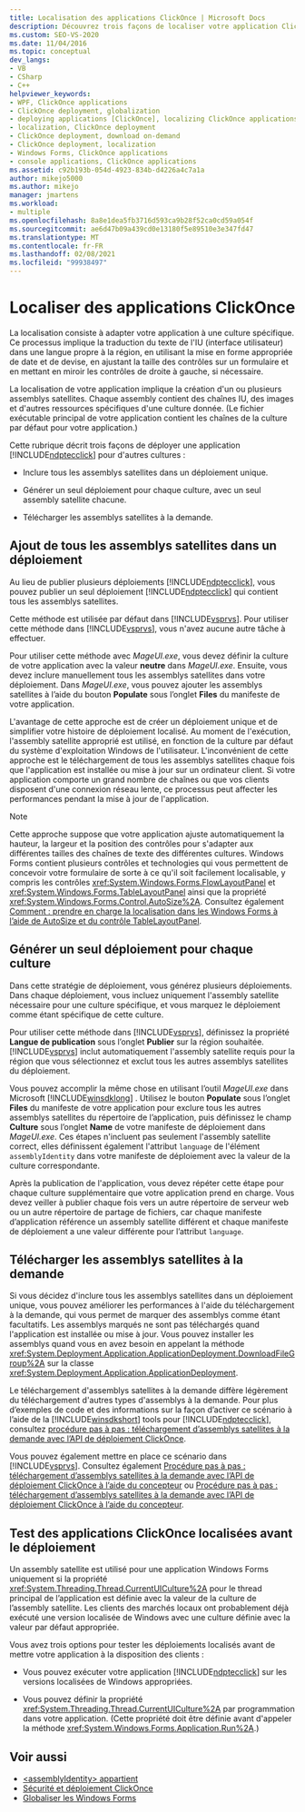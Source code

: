 ```yaml
---
title: Localisation des applications ClickOnce | Microsoft Docs
description: Découvrez trois façons de localiser votre application ClickOnce sur une version appropriée pour une culture spécifique.
ms.custom: SEO-VS-2020
ms.date: 11/04/2016
ms.topic: conceptual
dev_langs:
- VB
- CSharp
- C++
helpviewer_keywords:
- WPF, ClickOnce applications
- ClickOnce deployment, globalization
- deploying applications [ClickOnce], localizing ClickOnce applications
- localization, ClickOnce deployment
- ClickOnce deployment, download on-demand
- ClickOnce deployment, localization
- Windows Forms, ClickOnce applications
- console applications, ClickOnce applications
ms.assetid: c92b193b-054d-4923-834b-d4226a4c7a1a
author: mikejo5000
ms.author: mikejo
manager: jmartens
ms.workload:
- multiple
ms.openlocfilehash: 8a8e1dea5fb3716d593ca9b28f52ca0cd59a054f
ms.sourcegitcommit: ae6d47b09a439cd0e13180f5e89510e3e347fd47
ms.translationtype: MT
ms.contentlocale: fr-FR
ms.lasthandoff: 02/08/2021
ms.locfileid: "99938497"
---
```

# <a name="localize-clickonce-applications"></a>Localiser des applications ClickOnce
La localisation consiste à adapter votre application à une culture spécifique. Ce processus implique la traduction du texte de l'IU (interface utilisateur) dans une langue propre à la région, en utilisant la mise en forme appropriée de date et de devise, en ajustant la taille des contrôles sur un formulaire et en mettant en miroir les contrôles de droite à gauche, si nécessaire.

 La localisation de votre application implique la création d'un ou plusieurs assemblys satellites. Chaque assembly contient des chaînes IU, des images et d'autres ressources spécifiques d'une culture donnée. (Le fichier exécutable principal de votre application contient les chaînes de la culture par défaut pour votre application.)

 Cette rubrique décrit trois façons de déployer une application [!INCLUDE[ndptecclick](../deployment/includes/ndptecclick_md.md)] pour d'autres cultures :

- Inclure tous les assemblys satellites dans un déploiement unique.

- Générer un seul déploiement pour chaque culture, avec un seul assembly satellite chacune.

- Télécharger les assemblys satellites à la demande.

## <a name="including-all-satellite-assemblies-in-a-deployment"></a>Ajout de tous les assemblys satellites dans un déploiement
 Au lieu de publier plusieurs déploiements [!INCLUDE[ndptecclick](../deployment/includes/ndptecclick_md.md)], vous pouvez publier un seul déploiement [!INCLUDE[ndptecclick](../deployment/includes/ndptecclick_md.md)] qui contient tous les assemblys satellites.

 Cette méthode est utilisée par défaut dans [!INCLUDE[vsprvs](../code-quality/includes/vsprvs_md.md)]. Pour utiliser cette méthode dans [!INCLUDE[vsprvs](../code-quality/includes/vsprvs_md.md)], vous n'avez aucune autre tâche à effectuer.

 Pour utiliser cette méthode avec *MageUI.exe*, vous devez définir la culture de votre application avec la valeur **neutre** dans *MageUI.exe*. Ensuite, vous devez inclure manuellement tous les assemblys satellites dans votre déploiement. Dans *MageUI.exe*, vous pouvez ajouter les assemblys satellites à l’aide du bouton **Populate** sous l’onglet **Files** du manifeste de votre application.

 L'avantage de cette approche est de créer un déploiement unique et de simplifier votre histoire de déploiement localisé. Au moment de l'exécution, l'assembly satellite approprié est utilisé, en fonction de la culture par défaut du système d'exploitation Windows de l'utilisateur. L'inconvénient de cette approche est le téléchargement de tous les assemblys satellites chaque fois que l'application est installée ou mise à jour sur un ordinateur client. Si votre application comporte un grand nombre de chaînes ou que vos clients disposent d'une connexion réseau lente, ce processus peut affecter les performances pendant la mise à jour de l'application.

> [!NOTE]
> Cette approche suppose que votre application ajuste automatiquement la hauteur, la largeur et la position des contrôles pour s'adapter aux différentes tailles des chaînes de texte des différentes cultures. Windows Forms contient plusieurs contrôles et technologies qui vous permettent de concevoir votre formulaire de sorte à ce qu'il soit facilement localisable, y compris les contrôles <xref:System.Windows.Forms.FlowLayoutPanel> et <xref:System.Windows.Forms.TableLayoutPanel> ainsi que la propriété <xref:System.Windows.Forms.Control.AutoSize%2A>.  Consultez également [Comment : prendre en charge la localisation dans les Windows Forms à l’aide de AutoSize et du contrôle TableLayoutPanel](/previous-versions/visualstudio/visual-studio-2010/1zkt8b33(v=vs.100)).

## <a name="generate-one-deployment-for-each-culture"></a>Générer un seul déploiement pour chaque culture
 Dans cette stratégie de déploiement, vous générez plusieurs déploiements. Dans chaque déploiement, vous incluez uniquement l'assembly satellite nécessaire pour une culture spécifique, et vous marquez le déploiement comme étant spécifique de cette culture.

 Pour utiliser cette méthode dans [!INCLUDE[vsprvs](../code-quality/includes/vsprvs_md.md)], définissez la propriété **Langue de publication** sous l’onglet **Publier** sur la région souhaitée. [!INCLUDE[vsprvs](../code-quality/includes/vsprvs_md.md)] inclut automatiquement l'assembly satellite requis pour la région que vous sélectionnez et exclut tous les autres assemblys satellites du déploiement.

 Vous pouvez accomplir la même chose en utilisant l’outil *MageUI.exe* dans Microsoft [!INCLUDE[winsdklong](../deployment/includes/winsdklong_md.md)] . Utilisez le bouton **Populate** sous l’onglet **Files** du manifeste de votre application pour exclure tous les autres assemblys satellites du répertoire de l’application, puis définissez le champ **Culture** sous l’onglet **Name** de votre manifeste de déploiement dans *MageUI.exe*. Ces étapes n'incluent pas seulement l'assembly satellite correct, elles définissent également l'attribut `language` de l'élément `assemblyIdentity` dans votre manifeste de déploiement avec la valeur de la culture correspondante.

 Après la publication de l'application, vous devez répéter cette étape pour chaque culture supplémentaire que votre application prend en charge. Vous devez veiller à publier chaque fois vers un autre répertoire de serveur web ou un autre répertoire de partage de fichiers, car chaque manifeste d’application référence un assembly satellite différent et chaque manifeste de déploiement a une valeur différente pour l’attribut `language`.

## <a name="download-satellite-assemblies-on-demand"></a>Télécharger les assemblys satellites à la demande
 Si vous décidez d'inclure tous les assemblys satellites dans un déploiement unique, vous pouvez améliorer les performances à l'aide du téléchargement à la demande, qui vous permet de marquer des assemblys comme étant facultatifs. Les assemblys marqués ne sont pas téléchargés quand l'application est installée ou mise à jour. Vous pouvez installer les assemblys quand vous en avez besoin en appelant la méthode <xref:System.Deployment.Application.ApplicationDeployment.DownloadFileGroup%2A> sur la classe <xref:System.Deployment.Application.ApplicationDeployment>.

 Le téléchargement d'assemblys satellites à la demande diffère légèrement du téléchargement d'autres types d'assemblys à la demande. Pour plus d’exemples de code et des informations sur la façon d’activer ce scénario à l’aide de la [!INCLUDE[winsdkshort](../debugger/debug-interface-access/includes/winsdkshort_md.md)] tools pour [!INCLUDE[ndptecclick](../deployment/includes/ndptecclick_md.md)], consultez [procédure pas à pas : téléchargement d’assemblys satellites à la demande avec l’API de déploiement ClickOnce](../deployment/walkthrough-downloading-satellite-assemblies-on-demand-with-the-clickonce-deployment-api.md).

 Vous pouvez également mettre en place ce scénario dans [!INCLUDE[vsprvs](../code-quality/includes/vsprvs_md.md)].  Consultez également [Procédure pas à pas : téléchargement d’assemblys satellites à la demande avec l’API de déploiement ClickOnce à l’aide du concepteur](/previous-versions/visualstudio/visual-studio-2012/ms366788(v=vs.110)) ou [Procédure pas à pas : téléchargement d’assemblys satellites à la demande avec l’API de déploiement ClickOnce à l’aide du concepteur](/previous-versions/visualstudio/visual-studio-2013/ms366788(v=vs.120)).

## <a name="testing-localized-clickonce-applications-before-deployment"></a>Test des applications ClickOnce localisées avant le déploiement
 Un assembly satellite est utilisé pour une application Windows Forms uniquement si la propriété <xref:System.Threading.Thread.CurrentUICulture%2A> pour le thread principal de l’application est définie avec la valeur de la culture de l’assembly satellite. Les clients des marchés locaux ont probablement déjà exécuté une version localisée de Windows avec une culture définie avec la valeur par défaut appropriée.

 Vous avez trois options pour tester les déploiements localisés avant de mettre votre application à la disposition des clients :

- Vous pouvez exécuter votre application [!INCLUDE[ndptecclick](../deployment/includes/ndptecclick_md.md)] sur les versions localisées de Windows appropriées.

- Vous pouvez définir la propriété <xref:System.Threading.Thread.CurrentUICulture%2A> par programmation dans votre application. (Cette propriété doit être définie avant d'appeler la méthode <xref:System.Windows.Forms.Application.Run%2A>.)

## <a name="see-also"></a>Voir aussi
- [\<assemblyIdentity> appartient](../deployment/assemblyidentity-element-clickonce-deployment.md)
- [Sécurité et déploiement ClickOnce](../deployment/clickonce-security-and-deployment.md)
- [Globaliser les Windows Forms](/dotnet/framework/winforms/advanced/globalizing-windows-forms)